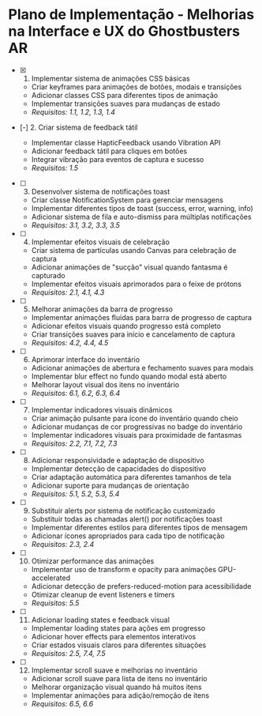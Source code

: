 # Plano de Implementação - Melhorias na Interface e UX do Ghostbusters AR

- [x] 1. Implementar sistema de animações CSS básicas



  - Criar keyframes para animações de botões, modais e transições
  - Adicionar classes CSS para diferentes tipos de animação
  - Implementar transições suaves para mudanças de estado
  - _Requisitos: 1.1, 1.2, 1.3, 1.4_

- [-] 2. Criar sistema de feedback tátil

  - Implementar classe HapticFeedback usando Vibration API
  - Adicionar feedback tátil para cliques em botões
  - Integrar vibração para eventos de captura e sucesso
  - _Requisitos: 1.5_

- [ ] 3. Desenvolver sistema de notificações toast
  - Criar classe NotificationSystem para gerenciar mensagens
  - Implementar diferentes tipos de toast (success, error, warning, info)
  - Adicionar sistema de fila e auto-dismiss para múltiplas notificações
  - _Requisitos: 3.1, 3.2, 3.3, 3.5_

- [ ] 4. Implementar efeitos visuais de celebração
  - Criar sistema de partículas usando Canvas para celebração de captura
  - Adicionar animações de "sucção" visual quando fantasma é capturado
  - Implementar efeitos visuais aprimorados para o feixe de prótons
  - _Requisitos: 2.1, 4.1, 4.3_

- [ ] 5. Melhorar animações da barra de progresso
  - Implementar animações fluidas para barra de progresso de captura
  - Adicionar efeitos visuais quando progresso está completo
  - Criar transições suaves para início e cancelamento de captura
  - _Requisitos: 4.2, 4.4, 4.5_

- [ ] 6. Aprimorar interface do inventário
  - Adicionar animações de abertura e fechamento suaves para modais
  - Implementar blur effect no fundo quando modal está aberto
  - Melhorar layout visual dos itens no inventário
  - _Requisitos: 6.1, 6.2, 6.3, 6.4_

- [ ] 7. Implementar indicadores visuais dinâmicos
  - Criar animação pulsante para ícone do inventário quando cheio
  - Adicionar mudanças de cor progressivas no badge do inventário
  - Implementar indicadores visuais para proximidade de fantasmas
  - _Requisitos: 2.2, 7.1, 7.2, 7.3_

- [ ] 8. Adicionar responsividade e adaptação de dispositivo
  - Implementar detecção de capacidades do dispositivo
  - Criar adaptação automática para diferentes tamanhos de tela
  - Adicionar suporte para mudanças de orientação
  - _Requisitos: 5.1, 5.2, 5.3, 5.4_

- [ ] 9. Substituir alerts por sistema de notificação customizado
  - Substituir todas as chamadas alert() por notificações toast
  - Implementar diferentes estilos para diferentes tipos de mensagem
  - Adicionar ícones apropriados para cada tipo de notificação
  - _Requisitos: 2.3, 2.4_

- [ ] 10. Otimizar performance das animações
  - Implementar uso de transform e opacity para animações GPU-accelerated
  - Adicionar detecção de prefers-reduced-motion para acessibilidade
  - Otimizar cleanup de event listeners e timers
  - _Requisitos: 5.5_

- [ ] 11. Adicionar loading states e feedback visual
  - Implementar loading states para ações em progresso
  - Adicionar hover effects para elementos interativos
  - Criar estados visuais claros para diferentes situações
  - _Requisitos: 2.5, 7.4, 7.5_

- [ ] 12. Implementar scroll suave e melhorias no inventário
  - Adicionar scroll suave para lista de itens no inventário
  - Melhorar organização visual quando há muitos itens
  - Implementar animações para adição/remoção de itens
  - _Requisitos: 6.5, 6.6_